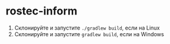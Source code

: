 # rostec-inform
1. Склонируйте и запустите `./gradlew build`, если на Linux
2. Склонируйте и запустите `gradlew build`, если на Windows
